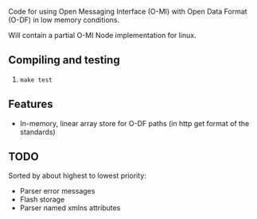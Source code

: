 
Code for using Open Messaging Interface (O-MI) with Open Data Format (O-DF) in low memory conditions.

Will contain a partial O-MI Node implementation for linux.

Compiling and testing
--------------------

1. `make test`


Features
--------

* In-memory, linear array store for O-DF paths (in http get format of the standards)

TODO
------

Sorted by about highest to lowest priority:

* Parser error messages
* Flash storage
* Parser named xmlns attributes
